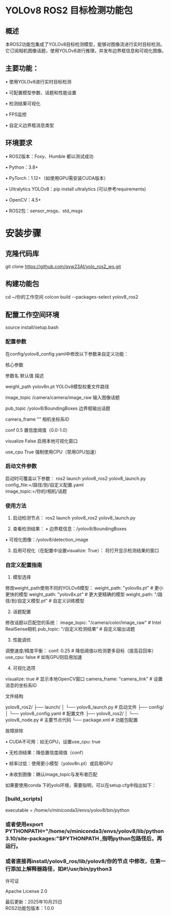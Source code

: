 # YOLOv8 ROS2 目标检测功能包

## 概述

本ROS2功能包集成了YOLOv8目标检测模型，能够对图像流进行实时目标检测。它订阅相机图像话题，使用YOLOv8进行推理，并发布边界框信息和可视化图像。

## 主要功能：
• 使用YOLOv8进行实时目标检测

• 可配置模型参数、话题和性能设置

• 检测结果可视化

• FPS监控

• 自定义边界框消息类型

## 环境要求

• ROS2版本：Foxy、Humble 都以测试成功

• Python：3.8+

• PyTorch：1.12+（如使用GPU需安装CUDA版本）

• Ultralytics YOLOv8：pip install ultralytics (可以参考requirements)

• OpenCV：4.5+

• ROS2包：sensor_msgs、std_msgs

# 安装步骤

## 克隆代码库
git clone https://github.com/qyw23AI/yolo_ros2_ws.git

## 构建功能包
cd ~/你的工作空间
colcon build --packages-select yolov8_ros2

## 配置工作空间环境
source install/setup.bash


### 配置参数

在config/yolov8_config.yaml中修改以下参数来自定义功能：

核心参数

参数名 默认值 描述

weight_path yolov8n.pt YOLOv8模型权重文件路径

image_topic /camera/camera/image_raw 输入图像话题

pub_topic /yolov8/BoundingBoxes 边界框输出话题

camera_frame "" 相机坐标系ID

conf 0.5 置信度阈值（0.0-1.0）

visualize False 启用本地可视化窗口

use_cpu True 强制使用CPU（禁用GPU加速）

### 启动文件参数

启动时可覆盖以下参数：
ros2 launch yolov8_ros2 yolov8_launch.py \
    config_file:=/路径/到/自定义配置.yaml \
    image_topic:=/你的/相机/话题


### 使用方法

1. 启动检测节点：
ros2 launch yolov8_ros2 yolov8_launch.py


2. 查看检测结果：
• 边界框信息：/yolov8/BoundingBoxes

• 可视化图像：/yolov8/detection_image

3. 启用可视化（在配置中设置visualize: True）：
将打开显示检测结果的窗口


### 自定义配置指南

1. 模型选择

修改weight_path使用不同的YOLOv8模型：
weight_path: "yolov8s.pt"  # 更小更快的模型
weight_path: "yolov8x.pt"  # 更大更精确的模型
weight_path: "/路径/到/自定义模型.pt"  # 自定义训练模型


2. 话题配置

修改话题以匹配您的系统：
image_topic: "/camera/color/image_raw"  # Intel RealSense相机
pub_topic: "/自定义检测结果"  # 自定义输出话题


3. 性能调优

调整速度/精度平衡：
conf: 0.25  # 降低阈值以检测更多目标（提高召回率）
use_cpu: false  # 如有GPU则启用加速


4. 可视化选项

visualize: true  # 显示本地OpenCV窗口
camera_frame: "camera_link"  # 设置消息的坐标系ID


文件结构


yolov8_ros2/
├── launch/
│   └── yolov8_launch.py          # 启动文件
├── config/
│   └── yolov8_config.yaml        # 配置文件
├── yolov8_ros2/
│   └── yolov8_node.py            # 主要节点代码
└── package.xml                   # 功能包配置


故障排除

• CUDA不可用：如无GPU，设置use_cpu: true

• 无检测结果：降低置信度阈值（conf）

• 帧率过低：使用更小模型（yolov8n.pt）或启用GPU

• 未收到图像：确认image_topic与发布者匹配

如果要使用conda 下的yolo环境，需要指明，可以在setup.cfg中指出如下：
### [build_scripts]
executable = /home/v/miniconda3/envs/yolov8/bin/python
### 或者使用export PYTHONPATH="/home/v/miniconda3/envs/yolov8/lib/python3.10/site-packages:"$PYTHONPATH ,指明python包路径后，再运行。
### 或者直接再install/yolov8_ros/lib/yolov8/你的节点 中修改，在第一行添加上解释器路径，如#!/usr/bin/python3


许可证

Apache License 2.0

最后更新：2025年10月25日  
ROS2功能包版本：1.0.0